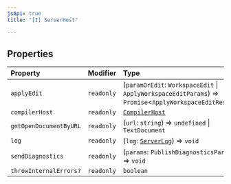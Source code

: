 ```yaml
---
jsApi: true
title: "[I] ServerHost"

---
```

## Properties

| Property | Modifier | Type |
| :------ | :------ | :------ |
| `applyEdit` | `readonly` | (`paramOrEdit`: `WorkspaceEdit` \| `ApplyWorkspaceEditParams`) => `Promise`<`ApplyWorkspaceEditResult`\> |
| `compilerHost` | `readonly` | [`CompilerHost`](CompilerHost.md) |
| `getOpenDocumentByURL` | `readonly` | (`url`: `string`) => `undefined` \| `TextDocument` |
| `log` | `readonly` | (`log`: [`ServerLog`](ServerLog.md)) => `void` |
| `sendDiagnostics` | `readonly` | (`params`: `PublishDiagnosticsParams`) => `void` |
| `throwInternalErrors?` | `readonly` | `boolean` |
